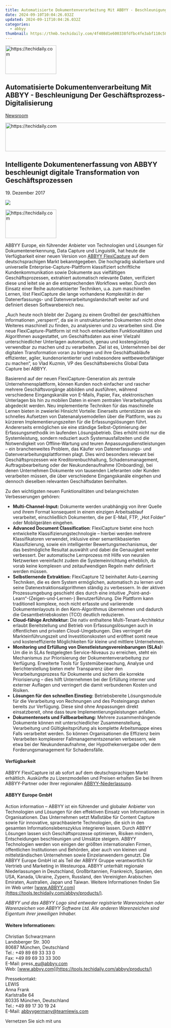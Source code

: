 ```yaml
---
title: Automatisierte Dokumentenverarbeitung Mit ABBYY - Beschleunigung Der Geschäftsprozess-Digitalisierung
date: 2024-09-10T10:04:26.032Z
updated: 2024-09-11T10:04:26.032Z
categories:
  - abbyy
thumbnail: https://thmb.techidaily.com/4f408d1e600338fdfbc4fe3abf110c58fed31529d9f9f53c6cd72af0ec21a5e5.jpg
---
```






<!-- affiliate ads begin -->
<a href="https://25home.pxf.io/c/5597632/2123469/16836" target="_top" id="2123469">
  <img src="//a.impactradius-go.com/display-ad/16836-2123469" border="0" alt="https://techidaily.com" width="160" height="90"/>
</a>
<img height="0" width="0" src="https://25home.pxf.io/i/5597632/2123469/16836" style="position:absolute;visibility:hidden;" border="0" />
<!-- affiliate ads end -->




## Automatisierte Dokumentenverarbeitung Mit ABBYY - Beschleunigung Der Geschäftsprozess-Digitalisierung

[Newsroom](https://tools.techidaily.com/abbyy/products/)





<!-- affiliate ads begin -->
<a href="https://unicoeye.pxf.io/c/5597632/2134218/18498" target="_top" id="2134218">
  <img src="//a.impactradius-go.com/display-ad/18498-2134218" border="0" alt="https://techidaily.com" width="728" height="90"/>
</a>
<img height="0" width="0" src="https://unicoeye.pxf.io/i/5597632/2134218/18498" style="position:absolute;visibility:hidden;" border="0" />
<!-- affiliate ads end -->




## Intelligente Dokumentenerfassung von ABBYY beschleunigt digitale Transformation von Geschäftsprozessen

19\. Dezember 2017

![](https://content.abbyy.com/-/media/project/abbyy/abbyy/branchtemplates/shutterstock_1272462163_1296-x-729.jpg?h=729&iar=0&w=1296)





<!-- affiliate ads begin -->
<a href="https://aligracehair.sjv.io/c/5597632/2135410/19272" target="_top" id="2135410">
  <img src="//a.impactradius-go.com/display-ad/19272-2135410" border="0" alt="https://techidaily.com" width="160" height="90"/>
</a>
<img height="0" width="0" src="https://aligracehair.sjv.io/i/5597632/2135410/19272" style="position:absolute;visibility:hidden;" border="0" />
<!-- affiliate ads end -->




ABBYY Europe, ein führender Anbieter von Technologien und Lösungen für Dokumentenerkennung, Data Capture und Linguistik, hat heute die Verfügbarkeit einer neuen Version von [ABBYY FlexiCapture](https://tools.techidaily.com/abbyy/products/) auf dem deutschsprachigen Markt bekanntgegeben. Die hochgradig skalierbare und universelle Enterprise-Capture-Plattform klassifiziert schriftliche Kundenkommunikation sowie Dokumente aus vielfältigen Geschäftsprozessen, extrahiert automatisch relevante Daten, verifiziert diese und leitet sie an die entsprechenden Workflows weiter. Durch den Einsatz einer Reihe automatisierter Techniken, u.a. zum maschinellen Lernen, löst FlexiCapture die lange vorhandene Komplexität in der Datenerfassungs- und Datenverarbeitungslandschaft weiter auf und definiert diesen Softwarebereich neu.

„Auch heute noch bleibt der Zugang zu einem Großteil der geschäftlichen Informationen „versperrt“, da sie in unstrukturierten Dokumenten nicht ohne Weiteres maschinell zu finden, zu analysieren und zu verarbeiten sind. Die neue FlexiCapture-Plattform ist mit hoch entwickelten Funktionalitäten und Algorithmen ausgestattet, um Geschäftsdaten aus einer Vielzahl unterschiedlicher Unterlagen automatisch, genau und kostengünstig verwendbar zu machen und zu verarbeiten. Ziel ist es, Unternehmen bei der digitalen Transformation voran zu bringen und ihre Geschäftsabläufe effizienter, agiler, kundenorientierter und insbesondere wettbewerbsfähiger zu machen“, so Vlad Kuzmin, VP des Geschäftsbereichs Global Data Capture bei ABBYY.

Basierend auf der neuen FlexiCapture-Generation als zentrale Unternehmensplattform, können Kunden noch einfacher und rascher mehrere Geschäftsvorgänge abbilden und ausführen, während verschiedene Eingangskanäle von E-Mails, Papier, Fax, elektronischen Unterlagen bis hin zu mobilen Daten in einem zentralen Verarbeitungsfluss abgedeckt werden. Neu implementierte Techniken für das maschinelle Lernen bieten in zweierlei Hinsicht Vorteile: Einerseits unterstützen sie ein schnelles Aufsetzen von Datenanalysemodellen über die Plattform, was zu kürzeren Implementierungszeiten für die Erfassungslösungen führt. Andererseits ermöglichen sie eine ständige Selbst-Optimierung der Erfassungsmethodik im laufenden Lösungsbetrieb. Dies erhöht nicht nur die Systemleistung, sondern reduziert auch Systemausfallzeiten und die Notwendigkeit von Offline-Wartung und teuren Anpassungsdienstleistungen – ein branchenweites Problem, das Käufer von Datenerfassungs- und Datenverarbeitungsplattformen plagt. Dies wird besonders relevant bei Geschäftsprozessen wie Kreditorenbuchhaltung, Schadensmanagement, Auftragsbearbeitung oder der Neukundenaufnahme (Onboarding), bei denen Unternehmen Dokumente von tausenden Lieferanten oder Kunden verarbeiten müssen, die über verschiedene Eingangskanäle eingehen und dennoch dieselben relevanten Geschäftsdaten beinhalten.

Zu den wichtigsten neuen Funktionalitäten und belangreichsten Verbesserungen gehören:  
  
* **Multi-Channel-Input:** Dokumente werden unabhängig von ihrer Quelle und ihrem Format konsequent in einem einzigen Arbeitsablauf verarbeitet, einschließlich Dokumenten, die per E-Mail, FTP, „Hot Folder“ oder Mobilgeräten eingehen.
* **Advanced Document Classification**: FlexiCapture bietet eine hoch entwickelte Klassifizierungstechnologie – hierbei werden mehrere Klassifikatoren verwendet, inklusive einer semantikbasierten Klassifizierung, sowie ein intelligenter Bewertungsmechanismus, der das bestmögliche Resultat auswählt und dabei die Genauigkeit weiter verbessert. Der automatische Lernprozess mit Hilfe von neuralen Netzwerken vereinfacht zudem die Systemeinrichtung erheblich, da vorab keine komplexen und zeitaufwendigen Regeln mehr definiert werden müssen.
* **Selbstlernende Extraktion:** FlexiCapture 12 beinhaltet Auto-Learning Techniken, die es dem System ermöglichen, automatisch zu lernen und seine Datenextraktionsalgorithmen ständig zu verbessern. In der aktiven Prozessumgebung geschieht dies durch eine intuitive „Point-and-Learn“-(Zeigen-und-Lernen-) Benutzerführung. Die Plattform kann traditionell komplexe, noch nicht erfasste und variierende Dokumentenlayouts in den Kern-Algorithmus übernehmen und dadurch die Gesamtbetriebskosten (TCO) deutlich reduzieren.
* **Cloud-fähige Architektur:** Die nativ enthaltene Multi-Tenant-Architektur erlaubt Bereitstellung und Betrieb von Erfassungslösungen auch in öffentlichen und privaten Cloud-Umgebungen. Dies verringert die Markteinführungszeit und Investitionskosten und eröffnet somit neue und kosteneffiziente Möglichkeiten für kleine und mittlere Unternehmen.
* **Monitoring und Erfüllung von Dienstleistungsvereinbarungen (SLAs):** Um die in SLAs festgelegten Service-Niveaus zu erreichen, steht ein Mechanismus zur Priorisierung der Dokumentenverarbeitung zur Verfügung. Erweiterte Tools für Systemüberwachung, Analyse und Berichterstellung bieten mehr Transparenz über den Verarbeitungsprozess für Dokumente und sichern die korrekte Priorisierung – dies hilft Unternehmen bei der Erfüllung interner und externer Auflagen und verringert die damit verbundenen Kosten und Risiken.
* **Lösungen für den schnellen Einstieg:** Betriebsbereite Lösungsmodule für die Verarbeitung von Rechnungen und des Posteingangs stehen bereits zur Verfügung. Diese sind ohne Anpassungen direkt einsatzbereit, ohne dass teure Implementierungsleistungen anfallen.
* **Dokumentensets und Fallbearbeitung:** Mehrere zusammenhängende Dokumente können mit unterschiedlicher Zusammenstellung, Verarbeitung und Gültigkeitsprüfung als komplette Arbeitsmappe eines Falls verarbeitet werden. So können Organisationen die Effizienz beim Verarbeiten komplexerer Fallmanagementszenarien verbessern, wie etwa bei der Neukundenaufnahme, der Hypothekenvergabe oder dem Forderungsmanagement für Schadensfälle.

#### Verfügbarkeit

ABBYY FlexiCapture ist ab sofort auf dem deutschsprachigen Markt erhältlich. Auskünfte zu Lizenzmodellen und Preisen erhalten Sie bei Ihrem ABBYY-Partner oder Ihrer regionalen [ABBYY-Niederlassung](https://tools.techidaily.com/abbyy/products/).

#### ABBYY Europe GmbH

Action information – ABBYY ist ein führender und globaler Anbieter von Technologien und Lösungen für den effektiven Einsatz von Informationen in Organisationen. Das Unternehmen setzt Maßstäbe für Content Capture sowie für innovative, sprachbasierte Technologien, die sich in den gesamten Informationslebenszyklus integrieren lassen. Durch ABBYY Lösungen lassen sich Geschäftsprozesse optimieren, Risiken mindern, Entscheidungen beschleunigen und Umsätze steigern. ABBYY Technologien werden von einigen der größten internationalen Firmen, öffentlichen Institutionen und Behörden, aber auch von kleinen und mittelständischen Unternehmen sowie Einzelanwendern genutzt. Die ABBYY Europe GmbH ist als Teil der ABBYY Gruppe verantwortlich für Vertrieb und Marketing in Westeuropa. ABBYY unterhält regionale Niederlassungen in Deutschland, Großbritannien, Frankreich, Spanien, den USA, Kanada, Ukraine, Zypern, Russland, den Vereinigten Arabischen Emiraten, Australien, Japan und Taiwan. Weitere Informationen finden Sie im Web unter [www.ABBYY.com](https://tools.techidaily.com/abbyy/products/).

_ABBYY und das ABBYY Logo sind entweder registrierte Warenzeichen oder Warenzeichen von ABBYY Software Ltd. Alle anderen Warenzeichen sind Eigentum ihrer jeweiligen Inhaber._ 

#### Weitere Informationen:

Christian Schwarzmann  
Landsberger Str. 300   
80687 München, Deutschland   
Tel.: +49 89 69 33 33 0  
Fax: +49 89 69 33 33 300  
E-Mail: press\_eu@abbyy.com  
Web: [www.abbyy.com](https://tools.techidaily.com/abbyy/products/)

  
Pressekontakt:  
LEWIS  
Anna Frank  
Karlstraße 64  
80335 München, Deutschland  
Tel.: +49 89 17 30 19 24  
E-Mail: [abbyygermany@teamlewis.com](https://tools.techidaily.com/abbyy/products/)

  
Vernetzen Sie sich mit uns

<ins class="adsbygoogle"
     style="display:block"
     data-ad-format="autorelaxed"
     data-ad-client="ca-pub-7571918770474297"
     data-ad-slot="1223367746"></ins>



<ins class="adsbygoogle"
     style="display:block"
     data-ad-client="ca-pub-7571918770474297"
     data-ad-slot="8358498916"
     data-ad-format="auto"
     data-full-width-responsive="true"></ins>


